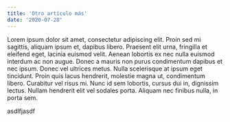 ```yaml
---
title: 'Otro artículo más'
date: '2020-07-28'
---
```


Lorem ipsum dolor sit amet, consectetur adipiscing elit. Proin sed mi sagittis, aliquam ipsum et, dapibus libero. Praesent elit urna, fringilla et eleifend eget, lacinia euismod velit. Aenean lobortis ex nec nulla euismod interdum ac non augue. Donec a mauris non purus condimentum dapibus et nec ipsum. Donec vel ultrices metus. Nulla scelerisque at ipsum eget tincidunt. Proin quis lacus hendrerit, molestie magna ut, condimentum libero. Curabitur vel risus mi. Nunc id sem lobortis, cursus dui in, dignissim lectus. Nullam hendrerit elit vel sodales porta. Aliquam nec finibus nulla, in porta sem.

asdlfjasdf
